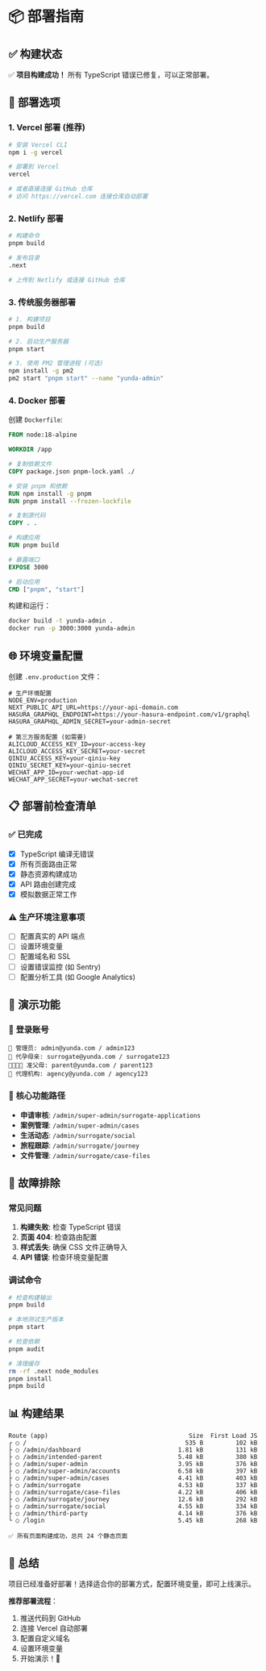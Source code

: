# 📦 部署指南

## ✅ 构建状态
✅ **项目构建成功！** 所有 TypeScript 错误已修复，可以正常部署。

## 🚀 部署选项

### 1. **Vercel 部署** (推荐)
```bash
# 安装 Vercel CLI
npm i -g vercel

# 部署到 Vercel
vercel

# 或者直接连接 GitHub 仓库
# 访问 https://vercel.com 连接仓库自动部署
```

### 2. **Netlify 部署**
```bash
# 构建命令
pnpm build

# 发布目录
.next

# 上传到 Netlify 或连接 GitHub 仓库
```

### 3. **传统服务器部署**
```bash
# 1. 构建项目
pnpm build

# 2. 启动生产服务器
pnpm start

# 3. 使用 PM2 管理进程 (可选)
npm install -g pm2
pm2 start "pnpm start" --name "yunda-admin"
```

### 4. **Docker 部署**
创建 `Dockerfile`:
```dockerfile
FROM node:18-alpine

WORKDIR /app

# 复制依赖文件
COPY package.json pnpm-lock.yaml ./

# 安装 pnpm 和依赖
RUN npm install -g pnpm
RUN pnpm install --frozen-lockfile

# 复制源代码
COPY . .

# 构建应用
RUN pnpm build

# 暴露端口
EXPOSE 3000

# 启动应用
CMD ["pnpm", "start"]
```

构建和运行：
```bash
docker build -t yunda-admin .
docker run -p 3000:3000 yunda-admin
```

## 🌐 环境变量配置

创建 `.env.production` 文件：
```env
# 生产环境配置
NODE_ENV=production
NEXT_PUBLIC_API_URL=https://your-api-domain.com
HASURA_GRAPHQL_ENDPOINT=https://your-hasura-endpoint.com/v1/graphql
HASURA_GRAPHQL_ADMIN_SECRET=your-admin-secret

# 第三方服务配置 (如需要)
ALICLOUD_ACCESS_KEY_ID=your-access-key
ALICLOUD_ACCESS_KEY_SECRET=your-secret
QINIU_ACCESS_KEY=your-qiniu-key
QINIU_SECRET_KEY=your-qiniu-secret
WECHAT_APP_ID=your-wechat-app-id
WECHAT_APP_SECRET=your-wechat-secret
```

## 📋 部署前检查清单

### ✅ **已完成**
- [x] TypeScript 编译无错误
- [x] 所有页面路由正常
- [x] 静态资源构建成功
- [x] API 路由创建完成
- [x] 模拟数据正常工作

### ⚠️ **生产环境注意事项**
- [ ] 配置真实的 API 端点
- [ ] 设置环境变量
- [ ] 配置域名和 SSL
- [ ] 设置错误监控 (如 Sentry)
- [ ] 配置分析工具 (如 Google Analytics)

## 🎯 演示功能

### 🔐 **登录账号**
```
👑 管理员: admin@yunda.com / admin123
🤱 代孕母亲: surrogate@yunda.com / surrogate123  
👨‍👩‍👧‍👦 准父母: parent@yunda.com / parent123
🤝 代理机构: agency@yunda.com / agency123
```

### 📱 **核心功能路径**
- **申请审核**: `/admin/super-admin/surrogate-applications`
- **案例管理**: `/admin/super-admin/cases`
- **生活动态**: `/admin/surrogate/social`
- **旅程跟踪**: `/admin/surrogate/journey`
- **文件管理**: `/admin/surrogate/case-files`

## 🔧 故障排除

### 常见问题
1. **构建失败**: 检查 TypeScript 错误
2. **页面 404**: 检查路由配置
3. **样式丢失**: 确保 CSS 文件正确导入
4. **API 错误**: 检查环境变量配置

### 调试命令
```bash
# 检查构建输出
pnpm build

# 本地测试生产版本
pnpm start

# 检查依赖
pnpm audit

# 清理缓存
rm -rf .next node_modules
pnpm install
pnpm build
```

## 📊 构建结果

```
Route (app)                                       Size  First Load JS    
┌ ○ /                                            535 B         102 kB
├ ○ /admin/dashboard                           1.81 kB         131 kB
├ ○ /admin/intended-parent                     5.48 kB         380 kB
├ ○ /admin/super-admin                         3.95 kB         376 kB
├ ○ /admin/super-admin/accounts                6.58 kB         397 kB
├ ○ /admin/super-admin/cases                   4.41 kB         403 kB
├ ○ /admin/surrogate                           4.53 kB         337 kB
├ ○ /admin/surrogate/case-files                4.22 kB         406 kB
├ ○ /admin/surrogate/journey                   12.6 kB         292 kB
├ ○ /admin/surrogate/social                    4.55 kB         334 kB
├ ○ /admin/third-party                         4.14 kB         376 kB
└ ○ /login                                     5.45 kB         268 kB

✅ 所有页面构建成功，总共 24 个静态页面
```

## 🎉 总结

项目已经准备好部署！选择适合你的部署方式，配置环境变量，即可上线演示。

**推荐部署流程**：
1. 推送代码到 GitHub
2. 连接 Vercel 自动部署
3. 配置自定义域名
4. 设置环境变量
5. 开始演示！🚀
